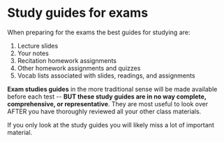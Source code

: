 # Study guides for exams

When preparing for the exams the best guides for studying are:

1. Lecture slides 
1. Your notes
1. Recitation homework assignments
1. Other homework assignments and quizzes
1. Vocab lists associated with slides, readings, and assignments

**Exam studies guides** in the more traditional sense will be made available before each test -- **BUT these study guides are in no way complete, comprehensive, or representative**.  They are most useful to look over AFTER you have thoroughly reviewed all your other class materials.  

If you only look at the study guides you will likely miss a lot of important material.
